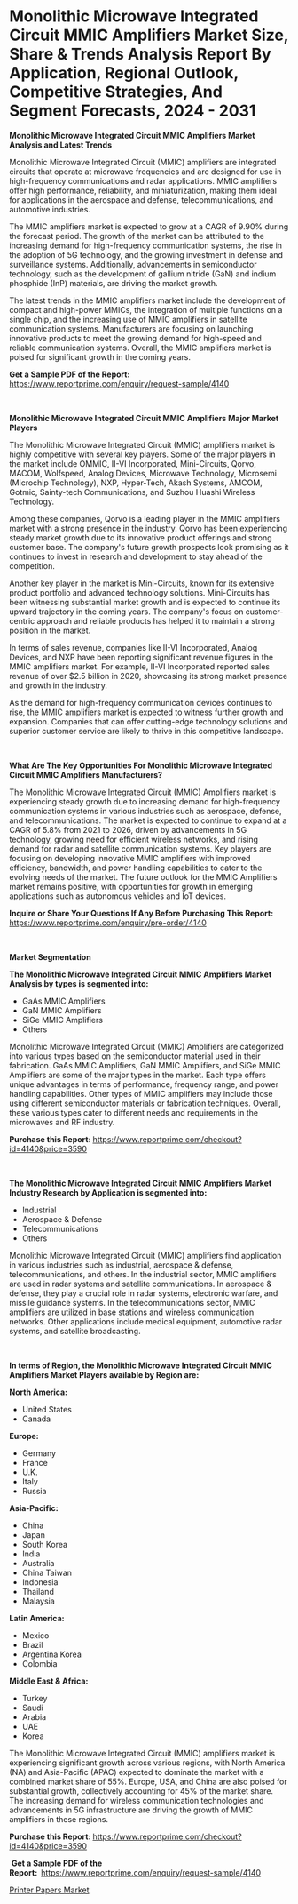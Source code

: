 <p><h1>Monolithic Microwave Integrated Circuit MMIC Amplifiers Market Size, Share & Trends Analysis Report By Application, Regional Outlook, Competitive Strategies, And Segment Forecasts, 2024 - 2031</h1></p><p><strong>Monolithic Microwave Integrated Circuit MMIC Amplifiers Market Analysis and Latest Trends</strong></p>
<p><p>Monolithic Microwave Integrated Circuit (MMIC) amplifiers are integrated circuits that operate at microwave frequencies and are designed for use in high-frequency communications and radar applications. MMIC amplifiers offer high performance, reliability, and miniaturization, making them ideal for applications in the aerospace and defense, telecommunications, and automotive industries.</p><p>The MMIC amplifiers market is expected to grow at a CAGR of 9.90% during the forecast period. The growth of the market can be attributed to the increasing demand for high-frequency communication systems, the rise in the adoption of 5G technology, and the growing investment in defense and surveillance systems. Additionally, advancements in semiconductor technology, such as the development of gallium nitride (GaN) and indium phosphide (InP) materials, are driving the market growth.</p><p>The latest trends in the MMIC amplifiers market include the development of compact and high-power MMICs, the integration of multiple functions on a single chip, and the increasing use of MMIC amplifiers in satellite communication systems. Manufacturers are focusing on launching innovative products to meet the growing demand for high-speed and reliable communication systems. Overall, the MMIC amplifiers market is poised for significant growth in the coming years.</p></p>
<p><strong>Get a Sample PDF of the Report:&nbsp;</strong> <a href="https://www.reportprime.com/enquiry/request-sample/4140">https://www.reportprime.com/enquiry/request-sample/4140</a></p>
<p>&nbsp;</p>
<p><strong>Monolithic Microwave Integrated Circuit MMIC Amplifiers Major Market Players</strong></p>
<p><p>The Monolithic Microwave Integrated Circuit (MMIC) amplifiers market is highly competitive with several key players. Some of the major players in the market include OMMIC, II-VI Incorporated, Mini-Circuits, Qorvo, MACOM, Wolfspeed, Analog Devices, Microwave Technology, Microsemi (Microchip Technology), NXP, Hyper-Tech, Akash Systems, AMCOM, Gotmic, Sainty-tech Communications, and Suzhou Huashi Wireless Technology.</p><p>Among these companies, Qorvo is a leading player in the MMIC amplifiers market with a strong presence in the industry. Qorvo has been experiencing steady market growth due to its innovative product offerings and strong customer base. The company's future growth prospects look promising as it continues to invest in research and development to stay ahead of the competition.</p><p>Another key player in the market is Mini-Circuits, known for its extensive product portfolio and advanced technology solutions. Mini-Circuits has been witnessing substantial market growth and is expected to continue its upward trajectory in the coming years. The company's focus on customer-centric approach and reliable products has helped it to maintain a strong position in the market.</p><p>In terms of sales revenue, companies like II-VI Incorporated, Analog Devices, and NXP have been reporting significant revenue figures in the MMIC amplifiers market. For example, II-VI Incorporated reported sales revenue of over $2.5 billion in 2020, showcasing its strong market presence and growth in the industry.</p><p>As the demand for high-frequency communication devices continues to rise, the MMIC amplifiers market is expected to witness further growth and expansion. Companies that can offer cutting-edge technology solutions and superior customer service are likely to thrive in this competitive landscape.</p></p>
<p>&nbsp;</p>
<p><strong>What Are The Key Opportunities For Monolithic Microwave Integrated Circuit MMIC Amplifiers Manufacturers?</strong></p>
<p><p>The Monolithic Microwave Integrated Circuit (MMIC) Amplifiers market is experiencing steady growth due to increasing demand for high-frequency communication systems in various industries such as aerospace, defense, and telecommunications. The market is expected to continue to expand at a CAGR of 5.8% from 2021 to 2026, driven by advancements in 5G technology, growing need for efficient wireless networks, and rising demand for radar and satellite communication systems. Key players are focusing on developing innovative MMIC amplifiers with improved efficiency, bandwidth, and power handling capabilities to cater to the evolving needs of the market. The future outlook for the MMIC Amplifiers market remains positive, with opportunities for growth in emerging applications such as autonomous vehicles and IoT devices.</p></p>
<p><strong>Inquire or Share Your Questions If Any Before Purchasing This Report:</strong> <a href="https://www.reportprime.com/enquiry/pre-order/4140">https://www.reportprime.com/enquiry/pre-order/4140</a></p>
<p>&nbsp;</p>
<p><strong>Market Segmentation</strong></p>
<p><strong>The Monolithic Microwave Integrated Circuit MMIC Amplifiers Market Analysis by types is segmented into:</strong></p>
<p><ul><li>GaAs MMIC Amplifiers</li><li>GaN MMIC Amplifiers</li><li>SiGe MMIC Amplifiers</li><li>Others</li></ul></p>
<p><p>Monolithic Microwave Integrated Circuit (MMIC) Amplifiers are categorized into various types based on the semiconductor material used in their fabrication. GaAs MMIC Amplifiers, GaN MMIC Amplifiers, and SiGe MMIC Amplifiers are some of the major types in the market. Each type offers unique advantages in terms of performance, frequency range, and power handling capabilities. Other types of MMIC amplifiers may include those using different semiconductor materials or fabrication techniques. Overall, these various types cater to different needs and requirements in the microwaves and RF industry.</p></p>
<p><strong>Purchase this Report:&nbsp;</strong><a href="https://www.reportprime.com/checkout?id=4140&price=3590">https://www.reportprime.com/checkout?id=4140&price=3590</a></p>
<p>&nbsp;</p>
<p><strong>The Monolithic Microwave Integrated Circuit MMIC Amplifiers Market Industry Research by Application is segmented into:</strong></p>
<p><ul><li>Industrial</li><li>Aerospace & Defense</li><li>Telecommunications</li><li>Others</li></ul></p>
<p><p>Monolithic Microwave Integrated Circuit (MMIC) amplifiers find application in various industries such as industrial, aerospace & defense, telecommunications, and others. In the industrial sector, MMIC amplifiers are used in radar systems and satellite communications. In aerospace & defense, they play a crucial role in radar systems, electronic warfare, and missile guidance systems. In the telecommunications sector, MMIC amplifiers are utilized in base stations and wireless communication networks. Other applications include medical equipment, automotive radar systems, and satellite broadcasting.</p></p>
<p>&nbsp;</p>
<p><strong>In terms of Region, the Monolithic Microwave Integrated Circuit MMIC Amplifiers Market Players available by Region are:</strong></p>
<p>
    <p> <strong> North America: </strong>
        <ul>
            <li>United States</li>
            <li>Canada</li>
        </ul>
        </p> 
    <p> <strong> Europe: </strong>
        <ul>
            <li>Germany</li>
            <li>France</li>
            <li>U.K.</li>
            <li>Italy</li>
            <li>Russia</li>
        </ul>
        </p> 
    <p> <strong> Asia-Pacific: </strong>
        <ul>
            <li>China</li>
            <li>Japan</li>
            <li>South Korea</li>
            <li>India</li>
            <li>Australia</li>
            <li>China Taiwan</li>
            <li>Indonesia</li>
            <li>Thailand</li>
            <li>Malaysia</li>
        </ul>
        </p> 
    <p> <strong> Latin America: </strong>
        <ul>
            <li>Mexico</li>
            <li>Brazil</li>
            <li>Argentina Korea</li>
            <li>Colombia</li>
        </ul>
        </p> 
    <p> <strong> Middle East & Africa: </strong>
        <ul>
            <li>Turkey</li>
            <li>Saudi</li>
            <li>Arabia</li>
            <li>UAE</li>
            <li>Korea</li>
        </ul>
    </p>
    </p>
<p><p>The Monolithic Microwave Integrated Circuit (MMIC) amplifiers market is experiencing significant growth across various regions, with North America (NA) and Asia-Pacific (APAC) expected to dominate the market with a combined market share of 55%. Europe, USA, and China are also poised for substantial growth, collectively accounting for 45% of the market share. The increasing demand for wireless communication technologies and advancements in 5G infrastructure are driving the growth of MMIC amplifiers in these regions.</p></p>
<p><strong>Purchase this Report: </strong><a href="https://www.reportprime.com/checkout?id=4140&price=3590">https://www.reportprime.com/checkout?id=4140&price=3590</a></p>
<p>&nbsp;<strong>Get a Sample PDF of the Report:&nbsp;&nbsp;</strong><a href="https://www.reportprime.com/enquiry/request-sample/4140">https://www.reportprime.com/enquiry/request-sample/4140</a></p>
<p><strong></strong></p>
<p><p><a href="https://chivalrous-flock-a86.notion.site/Printer-Papers-Market-Size-Evaluating-its-Market-Trends-Growth-and-Projections-2024-2031-a16794638d90490b8ec65e2dd0fd1e00">Printer Papers Market</a></p></p>